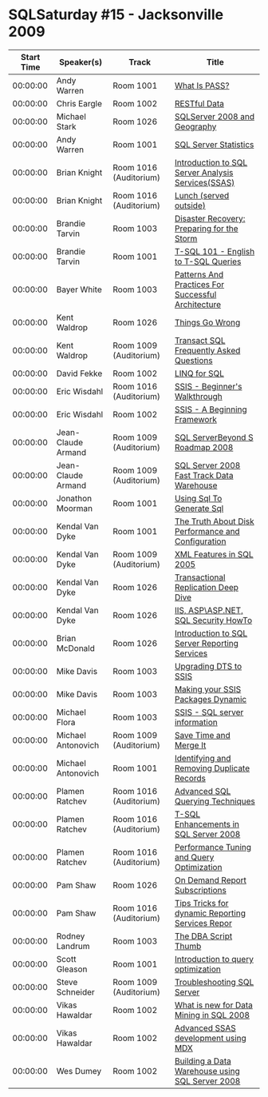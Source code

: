 # SQLSaturday #15 - Jacksonville 2009
Start Time|Speaker(s)|Track|Title
---|---|---|---
00:00:00|Andy Warren|Room 1001|[What Is PASS?](28724.md)
00:00:00|Chris Eargle|Room 1002|[RESTful Data](31458.md)
00:00:00|Michael Stark|Room 1026|[SQLServer 2008 and Geography](31774.md)
00:00:00|Andy Warren|Room 1001|[SQL Server Statistics](34929.md)
00:00:00|Brian Knight|Room 1016 (Auditorium)|[Introduction to SQL Server Analysis Services(SSAS)](35004.md)
00:00:00|Brian Knight|Room 1016 (Auditorium)|[Lunch (served outside)](35005.md)
00:00:00|Brandie Tarvin|Room 1003|[Disaster Recovery: Preparing for the Storm](35038.md)
00:00:00|Brandie Tarvin|Room 1001|[T-SQL 101 - English to T-SQL Queries](35041.md)
00:00:00|Bayer White|Room 1003|[Patterns And Practices For Successful Architecture](35050.md)
00:00:00|Kent Waldrop|Room 1026|[Things Go Wrong](35075.md)
00:00:00|Kent Waldrop|Room 1009 (Auditorium)|[Transact SQL Frequently Asked Questions](35076.md)
00:00:00|David Fekke|Room 1002|[LINQ for SQL](35084.md)
00:00:00|Eric Wisdahl|Room 1016 (Auditorium)|[SSIS - Beginner's Walkthrough](35118.md)
00:00:00|Eric Wisdahl|Room 1002|[SSIS - A Beginning Framework](35119.md)
00:00:00|Jean-Claude Armand|Room 1009 (Auditorium)|[SQL ServerBeyond S Roadmap 2008 ](35151.md)
00:00:00|Jean-Claude Armand|Room 1009 (Auditorium)|[SQL Server 2008 Fast Track Data Warehouse](35155.md)
00:00:00|Jonathon Moorman|Room 1001|[Using Sql To Generate Sql](35180.md)
00:00:00|Kendal Van Dyke|Room 1001|[The Truth About Disk Performance and Configuration](35254.md)
00:00:00|Kendal Van Dyke|Room 1009 (Auditorium)|[XML Features in SQL 2005](35255.md)
00:00:00|Kendal Van Dyke|Room 1026|[Transactional Replication Deep Dive](35256.md)
00:00:00|Kendal Van Dyke|Room 1026|[IIS, ASP\ASP.NET,  SQL Security HowTo](35258.md)
00:00:00|Brian McDonald|Room 1026|[Introduction to SQL Server Reporting Services](35304.md)
00:00:00|Mike Davis|Room 1003|[Upgrading DTS to SSIS](35307.md)
00:00:00|Mike Davis|Room 1003|[Making your SSIS Packages Dynamic](35308.md)
00:00:00|Michael Flora|Room 1003|[SSIS - SQL server information](35309.md)
00:00:00|Michael Antonovich|Room 1009 (Auditorium)|[Save Time and Merge It](35320.md)
00:00:00|Michael Antonovich|Room 1001|[Identifying and Removing Duplicate Records](35321.md)
00:00:00|Plamen Ratchev|Room 1016 (Auditorium)|[Advanced SQL Querying Techniques](35354.md)
00:00:00|Plamen Ratchev|Room 1016 (Auditorium)|[T-SQL Enhancements in SQL Server 2008](35355.md)
00:00:00|Plamen Ratchev|Room 1016 (Auditorium)|[Performance Tuning and Query Optimization](35356.md)
00:00:00|Pam Shaw|Room 1026|[On Demand Report Subscriptions](35376.md)
00:00:00|Pam Shaw|Room 1016 (Auditorium)|[Tips  Tricks for dynamic Reporting Services Repor](35377.md)
00:00:00|Rodney Landrum|Room 1003|[The DBA Script Thumb](35406.md)
00:00:00|Scott Gleason|Room 1001|[Introduction to query optimization](35422.md)
00:00:00|Steve Schneider|Room 1009 (Auditorium)|[Troubleshooting SQL Server](35448.md)
00:00:00|Vikas Hawaldar|Room 1002|[What is new for Data Mining in SQL 2008](35501.md)
00:00:00|Vikas Hawaldar|Room 1002|[Advanced SSAS development using MDX](35502.md)
00:00:00|Wes Dumey|Room 1002|[Building a Data Warehouse using SQL Server 2008](35504.md)
